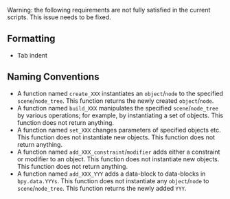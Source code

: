Warning: the following requirements are not fully satisfied in the current scripts. This issue needs to be fixed.

## Formatting

- Tab indent

## Naming Conventions

- A function named `create_XXX` instantiates an `object`/`node` to the specified `scene`/`node_tree`. This function returns the newly created `object`/`node`.
- A function named `build_XXX` manipulates the specified `scene`/`node_tree` by various operations; for example, by instantiating a set of objects. This function does not return anything.
- A function named `set_XXX` changes parameters of specified objects etc. This function does not instantiate new objects. This function does not return anything.
- A function named `add_XXX_constraint`/`modifier` adds either a constraint or modifier to an object. This function does not instantiate new objects. This function does not return anything.
- A function named `add_XXX_YYY` adds a data-block to data-blocks in `bpy.data.YYYs`. This function does not instantiate any `object`/`node` to `scene`/`node_tree`. This function returns the newly added `YYY`.
